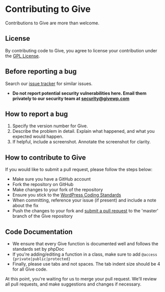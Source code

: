 # Contributing to Give

Contributions to Give are more than welcome.

## License

By contributing code to Give, you agree to license your contribution under the [GPL License](license.txt).

## Before reporting a bug

Search our [issue tracker](https://github.com/WordImpress/Give/issues) for similar issues.

* __Do not report potential security vulnerabilities here. Email them privately to our security team at [security@givewp.com](mailto:security@givewp.com)__

## How to report a bug

1. Specify the version number for Give. 
2. Describe the problem in detail. Explain what happened, and what you expected would happen.
3. If helpful, include a screenshot. Annotate the screenshot for clarity.

## How to contribute to Give

If you would like to submit a pull request, please follow the steps below:

* Make sure you have a GitHub account
* Fork the repository on GitHub
* Make changes to your fork of the repository
* Ensure you stick to the [WordPress Coding Standards](https://codex.wordpress.org/WordPress_Coding_Standards)
 *  When committing, reference your issue (if present) and include a note about the fix
* Push the changes to your fork and [submit a pull request](https://help.github.com/articles/creating-a-pull-request) to the 'master' branch of the Give repository

## Code Documentation

* We ensure that every Give function is documented well and follows the standards set by phpDoc
* If you're adding/editing a function in a class, make sure to add `@access {private|public|protected}`
* Finally, please use tabs and not spaces. The tab indent size should be 4 for all Give code.

At this point, you're waiting for us to merge your pull request. We'll review all pull requests, and make suggestions and changes if necessary.
